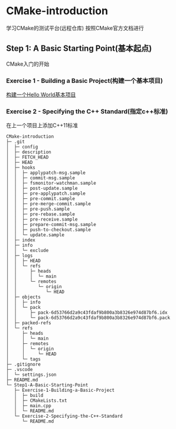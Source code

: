 # CMake-introduction

学习CMake的测试平台(远程仓库)
按照CMake官方文档进行

## Step 1: A Basic Starting Point(基本起点)

CMake入门的开始

### Exercise 1 - Building a Basic Project(构建一个基本项目)

[构建一个Hello World基本项目](./)

### Exercise 2 - Specifying the C++ Standard(指定c++标准)

在上一个项目上添加C++11标准

```null
CMake-introduction
├─ .git
│  ├─ config
│  ├─ description
│  ├─ FETCH_HEAD
│  ├─ HEAD
│  ├─ hooks
│  │  ├─ applypatch-msg.sample
│  │  ├─ commit-msg.sample
│  │  ├─ fsmonitor-watchman.sample
│  │  ├─ post-update.sample
│  │  ├─ pre-applypatch.sample
│  │  ├─ pre-commit.sample
│  │  ├─ pre-merge-commit.sample
│  │  ├─ pre-push.sample
│  │  ├─ pre-rebase.sample
│  │  ├─ pre-receive.sample
│  │  ├─ prepare-commit-msg.sample
│  │  ├─ push-to-checkout.sample
│  │  └─ update.sample
│  ├─ index
│  ├─ info
│  │  └─ exclude
│  ├─ logs
│  │  ├─ HEAD
│  │  └─ refs
│  │     ├─ heads
│  │     │  └─ main
│  │     └─ remotes
│  │        └─ origin
│  │           └─ HEAD
│  ├─ objects
│  │  ├─ info
│  │  └─ pack
│  │     ├─ pack-6d53766d2a9c43fdaf9b800a3b8326e974d87bf6.idx
│  │     └─ pack-6d53766d2a9c43fdaf9b800a3b8326e974d87bf6.pack
│  ├─ packed-refs
│  └─ refs
│     ├─ heads
│     │  └─ main
│     ├─ remotes
│     │  └─ origin
│     │     └─ HEAD
│     └─ tags
├─ .gitignore
├─ .vscode
│  └─ settings.json
├─ README.md
└─ Step1-A-Basic-Starting-Point
   ├─ Exercise-1-Building-a-Basic-Project
   │  ├─ build
   │  ├─ CMakeLists.txt
   │  ├─ main.cpp
   │  └─ README.md
   └─ Exercise-2-Specifying-the-C++-Standard
      └─ README.md

```
